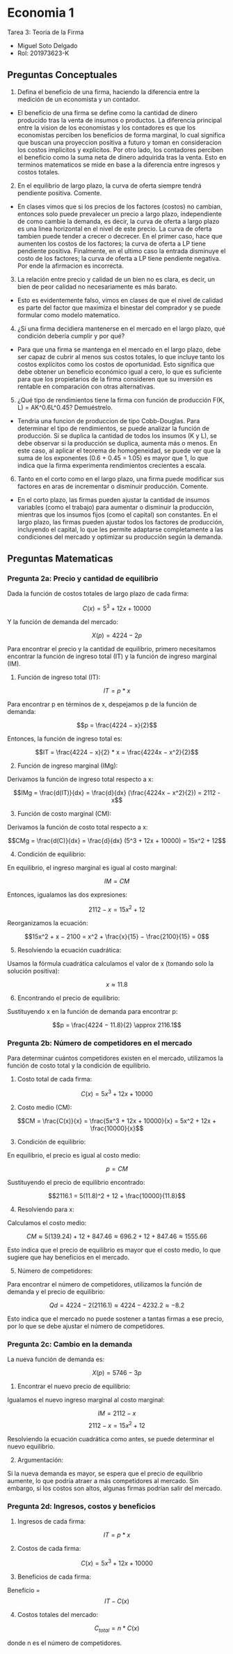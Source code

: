 # Economia 1
Tarea 3: Teoria de la Firma

* Miguel Soto Delgado
* Rol: 201973623-K

## Preguntas Conceptuales
1. Defina el beneficio de una firma, haciendo la diferencia entre la medición de un economista y un contador.

- El beneficio de una firma se define como la cantidad de dinero producido tras la venta de insumos o productos.
La diferencia principal entre la vision de los economistas y los contadores es que los economistas perciben
los beneficios de forma marginal, lo cual significa que buscan una proyeccion positiva a futuro y toman en
consideracion los costos implicitos y explicitos. Por otro lado, los contadores perciben el beneficio como 
la suma neta de dinero adquirida tras la venta. Esto en terminos matematicos se mide en base a la diferencia 
entre ingresos y costos totales.

2. En el equilibrio de largo plazo, la curva de oferta siempre tendrá pendiente positiva. Comente.

- En clases vimos que si los precios de los factores (costos) no cambian, entonces solo puede prevalecer un precio 
a largo plazo, independiente de como cambie la demanda, es decir, la curva de oferta a largo plazo es una linea 
horizontal en el nivel de este precio. La curva de oferta tambien puede tender a crecer o decrecer. En el primer 
caso, hace que aumenten los costos de los factores; la curva de oferta a LP tiene pendiente positiva. Finalmente, 
en el ultimo caso la entrada disminuye el costo de los factores; la curva de oferta a LP tiene pendiente negativa. 
Por ende la afirmacion es incorrecta.

3. La relación entre precio y calidad de un bien no es clara, es decir, un bien de peor calidad no necesariamente 
es más barato.

- Esto es evidentemente falso, vimos en clases de que el nivel de calidad es parte del factor que maximiza
el binestar del comprador y se puede formular como modelo matematico.

4. ¿Si una firma decidiera mantenerse en el mercado en el largo plazo, qué condición debería cumplir y por qué?

- Para que una firma se mantenga en el mercado en el largo plazo, debe ser capaz de cubrir al menos sus costos 
totales, lo que incluye tanto los costos explícitos como los costos de oportunidad. Esto significa que debe obtener 
un beneficio económico igual a cero, lo que es suficiente para que los propietarios de la firma consideren que su 
inversión es rentable en comparación con otras alternativas.

5. ¿Qué tipo de rendimientos tiene la firma con función de producción F(K, L) = AK^0.6L^0.45? Demuéstrelo.

- Tendria una funcion de produccion de tipo Cobb-Douglas. Para determinar el tipo de rendimientos, se puede analizar 
la función de producción. Si se duplica la cantidad de todos los insumos (K y L), se debe observar si la producción 
se duplica, aumenta más o menos. En este caso, al aplicar el teorema de homogeneidad, se puede ver que la suma de los 
exponentes (0.6 + 0.45 = 1.05) es mayor que 1, lo que indica que la firma experimenta rendimientos crecientes a escala.

6. Tanto en el corto como en el largo plazo, una firma puede modificar sus factores en aras de incrementar o 
disminuir producción. Comente.

- En el corto plazo, las firmas pueden ajustar la cantidad de insumos variables (como el trabajo) para aumentar 
o disminuir la producción, mientras que los insumos fijos (como el capital) son constantes. En el largo plazo, 
las firmas pueden ajustar todos los factores de producción, incluyendo el capital, lo que les permite adaptarse 
completamente a las condiciones del mercado y optimizar su producción según la demanda.

## Preguntas Matematicas

### Pregunta 2a: Precio y cantidad de equilibrio

Dada la función de costos totales de largo plazo de cada firma:

$$C(x) = 5^3 + 12x + 10000$$

Y la función de demanda del mercado:

$$X(p) = 4224 − 2p$$

Para encontrar el precio y la cantidad de equilibrio, primero necesitamos encontrar la función de ingreso total (IT) y la 
función de ingreso marginal (IM).

1. Función de ingreso total (IT):

$$IT = p * x$$

Para encontrar p en términos de x, despejamos p de la función de demanda:

$$p = \frac{4224 − x}{2}$$

Entonces, la función de ingreso total es:

$$IT = \frac{4224 − x}{2} * x = \frac{4224x − x^2}{2}$$

2. Función de ingreso marginal (IMg):

Derivamos la función de ingreso total respecto a x:

$$IMg = \frac{d(IT)}{dx} = \frac{d}{dx} (\frac{4224x − x^2}{2}) = 2112 - x$$

3. Función de costo marginal (CM):

Derivamos la función de costo total respecto a x:

$$CMg = \frac{d(C)}{dx} = \frac{d}{dx} (5^3 + 12x + 10000) = 15x^2 + 12$$

4. Condición de equilibrio:

En equilibrio, el ingreso marginal es igual al costo marginal:

$$IM = CM$$

Entonces, igualamos las dos expresiones:

$$2112 − x = 15x^2 + 12$$

Reorganizamos la ecuación:

$$15x^2 + x − 2100 = x^2 + \frac{x}{15} − \frac{2100}{15} = 0$$

5. Resolviendo la ecuación cuadrática:

Usamos la fórmula cuadrática calculamos el valor de x (tomando solo la solución positiva):

$$x \approx 11.8$$

6. Encontrando el precio de equilibrio:

Sustituyendo x en la función de demanda para encontrar p:

$$p = \frac{4224 − 11.8}{2} \approx 2116.1$$

### Pregunta 2b: Número de competidores en el mercado

Para determinar cuántos competidores existen en el mercado, utilizamos la función de costo total y la condición de equilibrio.

1. Costo total de cada firma:

$$C(x) = 5x^3 + 12x + 10000$$

2. Costo medio (CM):

$$CM = \frac{C(x)}{x} = \frac{5x^3 + 12x + 10000}{x} = 5x^2 + 12x + \frac{10000}{x}$$

3. Condición de equilibrio:

En equilibrio, el precio es igual al costo medio:

$$p = CM$$

Sustituyendo el precio de equilibrio encontrado:

$$2116.1 = 5(11.8)^2 + 12 + \frac{10000}{11.8}$$

4. Resolviendo para x:

Calculamos el costo medio:

$$CM \approx 5(139.24) + 12 + 847.46 \approx 696.2 + 12 + 847.46 \approx 1555.66$$

Esto indica que el precio de equilibrio es mayor que el costo medio, lo que sugiere que hay beneficios en el mercado.

5. Número de competidores:

Para encontrar el número de competidores, utilizamos la función de demanda y el precio de equilibrio:

$$Qd = 4224 − 2(2116.1) \approx 4224 − 4232.2 \approx −8.2$$

Esto indica que el mercado no puede sostener a tantas firmas a ese precio, por lo que se debe ajustar el número de competidores.

### Pregunta 2c: Cambio en la demanda

La nueva función de demanda es:

$$X(p) = 5746 − 3p$$

1. Encontrar el nuevo precio de equilibrio:

Igualamos el nuevo ingreso marginal al costo marginal:

$$IM = 2112 − x$$
$$2112 − x = 15x^2 + 12$$

Resolviendo la ecuación cuadrática como antes, se puede determinar el nuevo equilibrio.

2. Argumentación:

Si la nueva demanda es mayor, se espera que el precio de equilibrio aumente, lo que podría atraer a más competidores al mercado. 
Sin embargo, si los costos son altos, algunas firmas podrían salir del mercado.

### Pregunta 2d: Ingresos, costos y beneficios

1. Ingresos de cada firma:

$$IT = p*x$$

2. Costos de cada firma:

$$C(x) = 5x^3 + 12x + 10000$$

3. Beneficios de cada firma:

Beneficio = $$IT − C(x)$$

4. Costos totales del mercado:

$$C_{total} = n*C(x)$$

donde n es el número de competidores.

